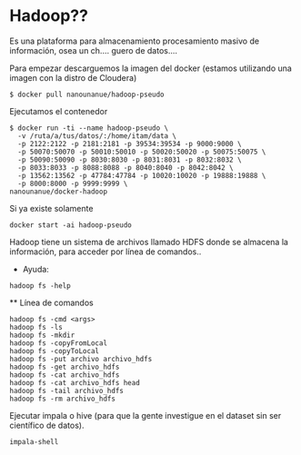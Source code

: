 # Hadoop?? 
Es una plataforma para almacenamiento procesamiento masivo de información, osea un ch.... guero de datos....

Para empezar descarguemos la imagen del docker (estamos utilizando una imagen con la distro de Cloudera)
```shell
$ docker pull nanounanue/hadoop-pseudo
```

Ejecutamos el contenedor
```shell
$ docker run -ti --name hadoop-pseudo \
  -v /ruta/a/tus/datos/:/home/itam/data \
  -p 2122:2122 -p 2181:2181 -p 39534:39534 -p 9000:9000 \
  -p 50070:50070 -p 50010:50010 -p 50020:50020 -p 50075:50075 \
  -p 50090:50090 -p 8030:8030 -p 8031:8031 -p 8032:8032 \
  -p 8033:8033 -p 8088:8088 -p 8040:8040 -p 8042:8042 \
  -p 13562:13562 -p 47784:47784 -p 10020:10020 -p 19888:19888 \
  -p 8000:8000 -p 9999:9999 \
nanounanue/docker-hadoop
```

Si ya existe solamente
```shell
docker start -ai hadoop-pseudo
```
Hadoop tiene un sistema de archivos llamado HDFS donde se almacena la información, para acceder por línea de comandos..
- Ayuda: 
```shell
hadoop fs -help
```

** Línea de comandos

```shell
hadoop fs -cmd <args>
hadoop fs -ls
hadoop fs -mkdir
hadoop fs -copyFromLocal
hadoop fs -copyToLocal
hadoop fs -put archivo archivo_hdfs
hadoop fs -get archivo_hdfs
hadoop fs -cat archivo_hdfs
hadoop fs -cat archivo_hdfs head
hadoop fs -tail archivo_hdfs
hadoop fs -rm archivo_hdfs

```

Ejecutar impala o hive (para que la gente investigue en el dataset sin ser científico de datos).
```shell
impala-shell
```
